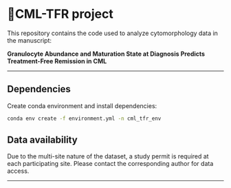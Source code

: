 # 📄CML-TFR project

This repository contains the code used to analyze cytomorphology data in the manuscript: 

**Granulocyte Abundance and Maturation State at Diagnosis Predicts Treatment-Free Remission in CML**  

---

## Dependencies

Create conda environment and install dependencies:

```bash
conda env create -f environment.yml -n cml_tfr_env
```

## Data availability

Due to the multi-site nature of the dataset, a study permit is required at each participating site. Please contact the corresponding author for data access.

---
